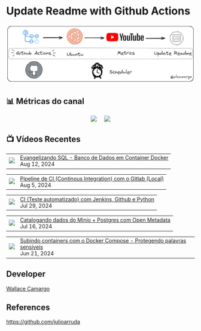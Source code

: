 # Update Readme with Github Actions

![Imagemi](./assets/architecture.png)


## 📊 Métricas do canal

<div style="display: flex; justify-content: center;">
  <div style="margin-right: 10px;">
    <a href="http://youtube.com/@wallacecamargo1043?sub_confirmation=1">
      <img src="https://img.shields.io/youtube/channel/subscribers/UCK0B4IoF57JoiVVVeEcN8-A" />
    </a>
  </div>

  <div style="margin-left: 10px;">
    <a href="http://youtube.com/@wallacecamargo1043?sub_confirmation=1">
      <img src="https://img.shields.io/youtube/channel/views/UCK0B4IoF57JoiVVVeEcN8-A" />
    </a>
  </div>
</div>


## 📺 Vídeos Recentes

<!-- YOUTUBE:START --><table><tr><td><a href="https://www.youtube.com/watch?v=97mi44KE070"><img width="140px" src="https://i.ytimg.com/vi/97mi44KE070/mqdefault.jpg"></a></td>
<td><a href="https://www.youtube.com/watch?v=97mi44KE070">Evangelizando SQL - Banco de Dados em Container Docker</a><br/>Aug 12, 2024</td></tr></table>
<table><tr><td><a href="https://www.youtube.com/watch?v=UDcW_MpF-TI"><img width="140px" src="https://i.ytimg.com/vi/UDcW_MpF-TI/mqdefault.jpg"></a></td>
<td><a href="https://www.youtube.com/watch?v=UDcW_MpF-TI">Pipeline de CI &lpar;Continous Integration&rpar; com o Gitlab &lpar;Local&rpar;</a><br/>Aug 5, 2024</td></tr></table>
<table><tr><td><a href="https://www.youtube.com/watch?v=SGnqbHoiCDY"><img width="140px" src="https://i.ytimg.com/vi/SGnqbHoiCDY/mqdefault.jpg"></a></td>
<td><a href="https://www.youtube.com/watch?v=SGnqbHoiCDY">CI &lpar;Teste automatizado&rpar; com Jenkins, Github  e Python</a><br/>Jul 29, 2024</td></tr></table>
<table><tr><td><a href="https://www.youtube.com/watch?v=r0X-c7lWT8U"><img width="140px" src="https://i.ytimg.com/vi/r0X-c7lWT8U/mqdefault.jpg"></a></td>
<td><a href="https://www.youtube.com/watch?v=r0X-c7lWT8U">Catalogando dados do Minio + Postgres com Open Metadata</a><br/>Jul 16, 2024</td></tr></table>
<table><tr><td><a href="https://www.youtube.com/watch?v=jYVmd-trlr4"><img width="140px" src="https://i.ytimg.com/vi/jYVmd-trlr4/mqdefault.jpg"></a></td>
<td><a href="https://www.youtube.com/watch?v=jYVmd-trlr4">Subindo containers com o Docker Compose - Protegendo palavras sensíveis</a><br/>Jun 21, 2024</td></tr></table>
<!-- YOUTUBE:END -->


## Developer

[Wallace Camargo](https://www.linkedin.com/in/wallace-camargo-35b615171/) 


## References

https://github.com/julioarruda








